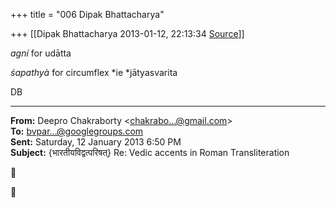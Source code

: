 +++
title = "006 Dipak Bhattacharya"

+++
[[Dipak Bhattacharya	2013-01-12, 22:13:34 [Source](https://groups.google.com/g/bvparishat/c/HhPCG2Aebs0)]]



*agní* for udātta

*śapathyà* for circumflex *ie *jātyasvarita

DB

  

------------------------------------------------------------------------

**From:** Deepro Chakraborty \<[chakrabo...@gmail.com]()\>  
**To:** [bvpar...@googlegroups.com]()  
**Sent:** Saturday, 12 January 2013 6:50 PM  
**Subject:** {भारतीयविद्वत्परिषत्} Re: Vedic accents in Roman Transliteration  

  





